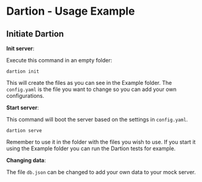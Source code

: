 # Dartion - Usage Example

## Initiate Dartion

**Init server**:

Execute this command in an empty folder:

```
dartion init
```

This will create the files as you can see in the Example folder.
The `config.yaml` is the file you want to change so you can add your own configurations. 

**Start server**:

This command will boot the server based on the settings in `config.yaml`.

```
dartion serve
```

Remember to use it in the folder with the files you wish to use. 
If you start it using the Example folder you can run the Dartion tests for example. 

**Changing data**:

The file `db.json` can be changed to add your own data to your mock server.